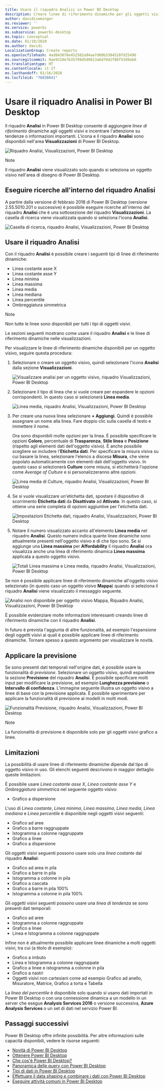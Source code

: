```yaml
---
title: Usare il riquadro Analisi in Power BI Desktop
description: Creare linee di riferimento dinamiche per gli oggetti visivi in Power BI Desktop
author: davidiseminger
ms.reviewer: ''
ms.service: powerbi
ms.subservice: powerbi-desktop
ms.topic: conceptual
ms.date: 01/10/2020
ms.author: davidi
LocalizationGroup: Create reports
ms.openlocfilehash: 4ad843078e452502a94aa7d60b3304528fd25496
ms.sourcegitcommit: 0ae9328e7b35799d5d9613a6d79d2f86f53d9ab0
ms.translationtype: HT
ms.contentlocale: it-IT
ms.lasthandoff: 01/16/2020
ms.locfileid: "76038641"
---
```

# <a name="use-the-analytics-pane-in-power-bi-desktop"></a>Usare il riquadro Analisi in Power BI Desktop

Il riquadro **Analisi** in Power BI Desktop consente di aggiungere *linee di riferimento* dinamiche agli oggetti visivi e incentrare l'attenzione su tendenze o informazioni importanti. L'icona e il riquadro **Analisi** sono disponibili nell'area **Visualizzazioni** di Power BI Desktop.

![Riquadro Analisi, Visualizzazioni, Power BI Desktop](media/desktop-analytics-pane/analytics-pane_1.png)

> [!NOTE]
> Il riquadro **Analisi** viene visualizzato solo quando si seleziona un oggetto visivo nell'area di disegno di Power BI Desktop.

## <a name="search-within-the-analytics-pane"></a>Eseguire ricerche all'interno del riquadro Analisi

A partire dalla versione di febbraio 2018 di Power BI Desktop (versione 2.55.5010.201 o successive) è possibile eseguire ricerche all'interno del riquadro **Analisi** che è una sottosezione del riquadro **Visualizzazioni**. La casella di ricerca viene visualizzata quando si seleziona l'icona **Analisi**.

![Casella di ricerca, riquadro Analisi, Visualizzazioni, Power BI Desktop](media/desktop-analytics-pane/analytics-pane_1b.png)

## <a name="use-the-analytics-pane"></a>Usare il riquadro Analisi

Con il riquadro **Analisi** è possibile creare i seguenti tipi di linee di riferimento dinamiche:

* Linea costante asse X
* Linea costante asse Y
* Linea minima
* Linea massima
* Linea media
* Linea mediana
* Linea percentile
* Ombreggiatura simmetrica

> [!NOTE]
> Non tutte le linee sono disponibili per tutti i tipi di oggetti visivi.

Le sezioni seguenti mostrano come usare il riquadro **Analisi** e le linee di riferimento dinamiche nelle visualizzazioni.

Per visualizzare le linee di riferimento dinamiche disponibili per un oggetto visivo, seguire questa procedura:

1. Selezionare o creare un oggetto visivo, quindi selezionare l'icona **Analisi** dalla sezione **Visualizzazioni**.

    ![Visualizzare analisi per un oggetto visivo, riquadro Visualizzazioni, Power BI Desktop](media/desktop-analytics-pane/analytics-pane_2.png)

2. Selezionare il tipo di linea che si vuole creare per espandere le opzioni corrispondenti. In questo caso si selezionerà **Linea media**.

    ![Linea media, riquadro Analisi, Visualizzazioni, Power BI Desktop](media/desktop-analytics-pane/analytics-pane_3.png)

3. Per creare una nuova linea selezionare **+&nbsp;Aggiungi**. Quindi è possibile assegnare un nome alla linea. Fare doppio clic sulla casella di testo e immettere il nome.

    Ora sono disponibili molte opzioni per la linea. È possibile specificare le opzioni **Colore**, percentuale di **Trasparenza**, **Stile linea** e **Posizione** (rispetto agli elementi dati dell'oggetto visivo). È anche possibile scegliere se includere l'**Etichetta dati**. Per specificare la misura visiva su cui basare la linea, selezionare l'elenco a discesa **Misura**, che viene popolato automaticamente con elementi dati dell'oggetto visivo. In questo caso si selezionerà **Culture** come misura, si etichetterà l'opzione come *Average of Culture* e si personalizzeranno altre opzioni.

    ![Linea media di Culture, riquadro Analisi, Visualizzazioni, Power BI Desktop](media/desktop-analytics-pane/analytics-pane_4.png)

4. Se si vuole visualizzare un'etichetta dati, spostare il dispositivo di scorrimento **Etichetta dati** da **Disattivato** ad **Attivato**. In questo caso, si ottiene una serie completa di opzioni aggiuntive per l'etichetta dati.

    ![Impostazioni Etichetta dati, riquadro Analisi, Visualizzazioni, Power BI Desktop](media/desktop-analytics-pane/analytics-pane_5.png)

5. Notare il numero visualizzato accanto all'elemento **Linea media** nel riquadro **Analisi**. Questo numero indica quante linee dinamiche sono attualmente presenti nell'oggetto visivo e di che tipo sono. Se si aggiunge una **Linea massima** per **Affordability** il riquadro **Analisi** ora visualizza anche una linea di riferimento dinamica **Linea massima** applicata a questo oggetto visivo.

    ![Totali Linea massima e Linea media, riquadro Analisi, Visualizzazioni, Power BI Desktop](media/desktop-analytics-pane/analytics-pane_6.png)

Se non è possibile applicare linee di riferimento dinamiche all'oggetto visivo selezionato (in questo caso un oggetto visivo **Mappa**) quando si seleziona il riquadro **Analisi** viene visualizzato il messaggio seguente.

![Analisi non disponibile per oggetto visivo Mappa, Riquadro Analisi, Visualizzazioni, Power BI Desktop](media/desktop-analytics-pane/analytics-pane_7.png)

È possibile evidenziare molte informazioni interessanti creando linee di riferimento dinamiche con il riquadro **Analisi**.

In futuro è prevista l'aggiunta di altre funzionalità, ad esempio l'espansione degli oggetti visivi ai quali è possibile applicare linee di riferimento dinamiche. Tornare spesso a questo argomento per visualizzare le novità.

## <a name="apply-forecasting"></a>Applicare la previsione

Se sono presenti dati temporali nell'origine dati, è possibile usare la funzionalità di *previsione*. Selezionare un oggetto visivo, quindi espandere la sezione **Previsione** del riquadro **Analisi**. È possibile specificare molti input per modificare la previsione, ad esempio **Lunghezza previsione** o **Intervallo di confidenza**. L'immagine seguente illustra un oggetto visivo a linee di base con la previsione applicata. È possibile sperimentare per applicare la funzionalità di previsione ai modelli in molti modi.

![Funzionalità Previsione, riquadro Analisi, Visualizzazioni, Power BI Desktop](media/desktop-analytics-pane/analytics-pane_8.png)

> [!NOTE]
> La funzionalità di previsione è disponibile solo per gli oggetti visivi grafico a linee.

## <a name="limitations"></a>Limitazioni

La possibilità di usare linee di riferimento dinamiche dipende dal tipo di oggetto visivo in uso. Gli elenchi seguenti descrivono in maggior dettaglio queste limitazioni.

È possibile usare *Linea costante asse X*, *Linea costante asse Y* e *Ombreggiatura simmetrica* nel seguente oggetto visivo:

* Grafico a dispersione

L'uso di *Linea costante*, *Linea minima*, *Linea massima*, *Linea media*, *Linea mediana* e *Linea percentile* è disponibile negli oggetti visivi seguenti:

* Grafico ad aree
* Grafico a barre raggruppate
* Istogramma a colonne raggruppate
* Grafico a linee
* Grafico a dispersione

Gli oggetti visivi seguenti possono usare solo una *linea costante* dal riquadro **Analisi**:

* Grafico ad area in pila
* Grafico a barre in pila
* Istogramma a colonne in pila
* Grafico a cascata
* Grafico a barre in pila 100%
* Istogramma a colonne in pila 100%

Gli oggetti visivi seguenti possono usare una *linea di tendenza* se sono presenti dati temporali:

* Grafico ad aree
* Istogramma a colonne raggruppate
* Grafico a linee
* Linea e Istogramma a colonne raggruppate

Infine non è attualmente possibile applicare linee dinamiche a molti oggetti visivi, tra cui (a titolo di esempio):

* Grafico a imbuto
* Linea e Istogramma a colonne raggruppate
* Grafico a linee e istogramma a colonne in pila
* Grafico a nastri
* Oggetti visivi non cartesiani come ad esempio Grafico ad anello, Misuratore, Matrice, Grafico a torta e Tabella

La *linea del percentile* è disponibile solo quando si usano dati importati in Power BI Desktop o con una connessione dinamica a un modello in un server che esegue **Analysis Services 2016** o versione successiva, **Azure Analysis Services** o un set di dati nel servizio Power BI.

## <a name="next-steps"></a>Passaggi successivi

Power BI Desktop offre infinite possibilità. Per altre informazioni sulle capacità disponibili, vedere le risorse seguenti:

* [Novità di Power BI Desktop](desktop-latest-update.md)
* [Ottenere Power BI Desktop](desktop-get-the-desktop.md)
* [Che cos'è Power BI Desktop?](desktop-what-is-desktop.md)
* [Panoramica delle query con Power BI Desktop](desktop-query-overview.md)
* [Tipi di dati in Power BI Desktop](desktop-data-types.md)
* [Effettuare il data shaping e combinare i dati con Power BI Desktop](desktop-shape-and-combine-data.md)
* [Eseguire attività comuni in Power BI Desktop](desktop-common-query-tasks.md)
